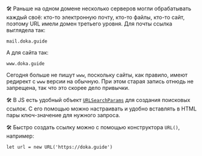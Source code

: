 🛠 Раньше на одном домене несколько серверов могли обрабатывать каждый своё: кто-то электронную почту, кто-то файлы, кто-то сайт, поэтому URL имели домен третьего уровня. Для почты ссылка выглядела так:

```url
mail.doka.guide
```

А для сайта так:

```url
www.doka.guide
```

Сегодня больше не пишут `www`, поскольку сайты, как правило, имеют редирект с `www` версии на обычную. При этом старая запись отнюдь не запрещена, так что это скорее дело привычки.

🛠 В JS есть удобный объект [`URLSearchParams`](/js/urlsearchparams/) для создания поисковых ссылок. С его помощью можно настраивать и удобно вставлять в HTML пары ключ-значение для нужного запроса.

🛠 Быстро создать ссылку можно с помощью конструктора `URL()`, например:

```url
let url = new URL('https://doka.guide')
```
